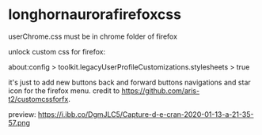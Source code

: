 # longhornaurorafirefoxcss
userChrome.css must be in chrome folder of firefox

unlock custom css for firefox:

about:config > toolkit.legacyUserProfileCustomizations.stylesheets > true

it's just to add new buttons back and forward buttons navigations and star icon for the firefox menu.
credit to https://github.com/aris-t2/customcssforfx.

preview: https://i.ibb.co/DgmJLC5/Capture-d-e-cran-2020-01-13-a-21-35-57.png
